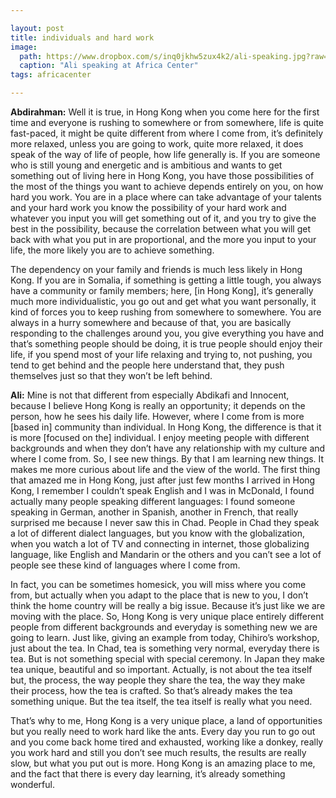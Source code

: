 ```yaml
---

layout: post
title: individuals and hard work
image:
  path: https://www.dropbox.com/s/inq0jkhw5zux4k2/ali-speaking.jpg?raw=1
  caption: "Ali speaking at Africa Center"
tags: africacenter

---
```


**Abdirahman:** Well it is true, in Hong Kong when you come here for the first time and everyone is rushing to somewhere or from somewhere, life is quite fast-paced, it might be quite different from where I come from, it’s definitely more relaxed, unless you are going to work, quite more relaxed, it does speak of the way of life of people, how life generally is. If you are someone who is still young and energetic and is ambitious and wants to get something out of living here in Hong Kong, you have those possibilities of the most of the things you want to achieve depends entirely on you, on how hard you work. You are in a place where can take advantage of your talents and your hard work you know the possibility of your hard work and whatever you input you will get something out of it, and you try to give the best in the possibility, because the correlation between what you will get back with what you put in are proportional, and the more you input to your life, the more likely you are to achieve something. 

The dependency on your family and friends is much less likely in Hong Kong. If you are in Somalia, if something is getting a little tough, you always have a community or family members; here, [in Hong Kong], it’s generally much more individualistic, you go out and get what you want personally, it kind of forces you to keep rushing from somewhere to somewhere. You are always in a hurry somewhere and because of that, you are basically responding to the challenges around you, you give everything you have and that’s something people should be doing, it is true people should enjoy their life, if you spend most of your life relaxing and trying to, not pushing, you tend to get behind and the people here understand that, they push themselves just so that they won’t be left behind. 

**Ali:** Mine is not that different from especially Abdikafi and Innocent, because I believe Hong Kong is really an opportunity; it depends on the person, how he sees his daily life. However, where I come from is more [based in] community than individual. In Hong Kong, the difference is that it is more [focused on the] individual. I enjoy meeting people with different backgrounds and when they don’t have any relationship with my culture and where I come from. So, I see new things. By that I am learning new things. It makes me more curious about life and the view of the world. The first thing that amazed me in Hong Kong, just after just few months I arrived in Hong Kong, I remember I couldn’t speak English and I was in McDonald, I found actually many people speaking different languages: I found someone speaking in German, another in Spanish, another in French, that really surprised me because I never saw this in Chad. People in Chad they speak a lot of different dialect languages, but you know with the globalization, when you watch a lot of TV and connecting in internet, those  globalizing language, like English and Mandarin or the others and you can’t see a lot of people see these kind of languages where I come from. 

In fact, you can be sometimes homesick, you will miss where you come from, but actually when you adapt to the place that is new to you, I don’t think the home country will be really a big issue. Because it’s just like we are moving with the place. So, Hong Kong is very unique place entirely different people from different backgrounds and everyday is something new we are going to learn. Just like, giving an example from today, Chihiro’s workshop, just about the tea. In Chad, tea is something very normal, everyday there is tea. But is not something special with special ceremony. In Japan they make tea unique, beautiful and so important. Actually, is not about the tea itself but, the process, the way people they share the tea, the way they make their process, how the tea is crafted. So that’s already makes the tea something unique. But the tea itself, the tea itself is really what you need. 

That’s why to me, Hong Kong is a very unique place, a land of opportunities but you really need to work hard like the ants. Every day you run to go out and you come back home tired and exhausted, working like a donkey, really you work hard and still you don’t see much results, the results are really slow, but what you put out is more. Hong Kong is an amazing place to me, and the fact that there is every day learning, it’s already something wonderful.



